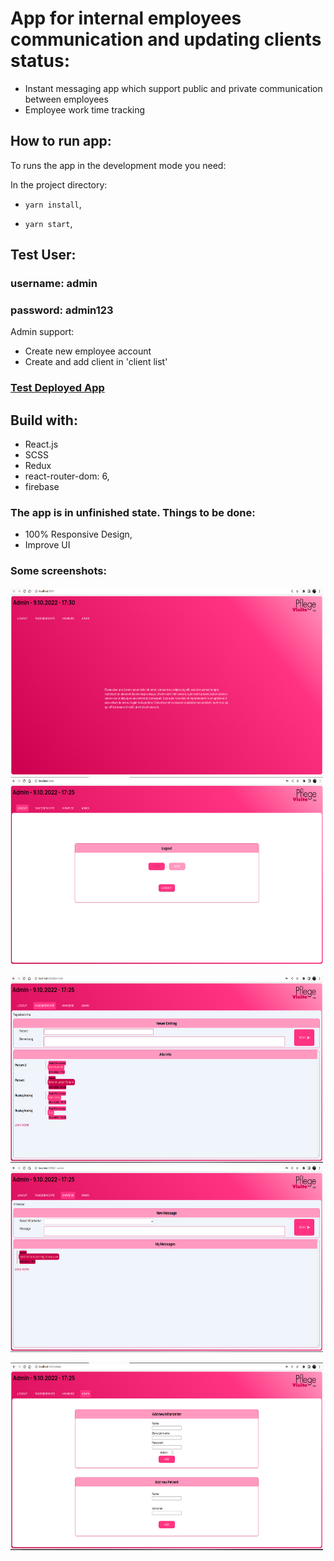 # App for internal employees communication and updating clients status:

- Instant messaging app which support public and private communication between employees
- Employee work time tracking

## How to run app:

To runs the app in the development mode you need:

In the project directory:

- `yarn install`, 

- `yarn start`,

## Test User:

### username: admin
### password: admin123

Admin support:

- Create new employee account
- Create and add client in 'client list'

### [Test Deployed App](https://pvisite-e5e08.web.app/)

## Build with:

- React.js
- SCSS
- Redux
- react-router-dom: 6,
- firebase

### The app is in unfinished state. Things to be done:

- 100% Responsive Design,
- Improve UI

### Some screenshots:

<p float="left">
  <img src="https://github.com/dofu89/pVisite/blob/main/src/screenshots/screenshot.png" width="500" height="300">
  <img src="https://github.com/dofu89/pVisite/blob/main/src/screenshots/screenshot-1.png" width="500" height="300">
</p>
<p float="left">
 <img src="https://github.com/dofu89/pVisite/blob/main/src/screenshots/screenshot-2.png" width="500" height="300">
  <img src="https://github.com/dofu89/pVisite/blob/main/src/screenshots/screenshot-3.png" width="500" height="300">
</p>
<p float="left">
  <img src="https://github.com/dofu89/pVisite/blob/main/src/screenshots/screenshot-4.png" width="500" height="300">
</p>
